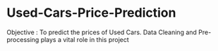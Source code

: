 # Used-Cars-Price-Prediction
Objective : To predict the prices of Used Cars.
Data Cleaning and Pre-processing plays a vital role in this project
